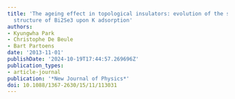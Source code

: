 ```yaml
---
title: 'The ageing effect in topological insulators: evolution of the surface electronic
  structure of Bi2Se3 upon K adsorption'
authors:
- Kyungwha Park
- Christophe De Beule
- Bart Partoens
date: '2013-11-01'
publishDate: '2024-10-19T17:44:57.269696Z'
publication_types:
- article-journal
publication: '*New Journal of Physics*'
doi: 10.1088/1367-2630/15/11/113031
---
```

